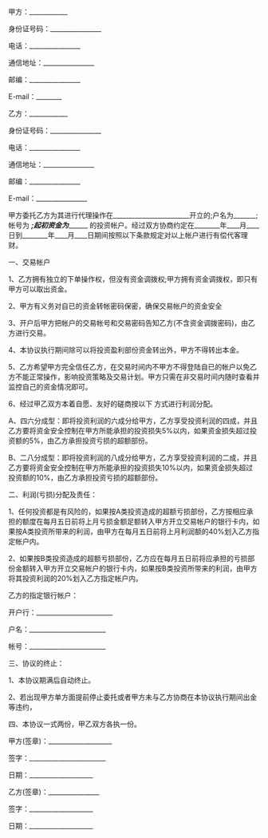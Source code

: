 
 




甲方：____________


身份证号码：________________


电话：________________


通信地址：________________


邮编：________________


E-mail：________


乙方：____________


身份证号码：________________


电话：________________


通信地址：________________


邮编：________________


E-mail：________________


甲方委托乙方为其进行代理操作在________________________开立的;户名为_______;帐号为 _______________;起初资金为_____________________ 的投资帐户。经过双方协商约定在________年____月____日到________年____月____日期间按照以下条款规定对以上帐户进行有偿代客理财。


一、交易帐户


1、乙方拥有独立的下单操作权，但没有资金调拨权;甲方拥有资金调拨权，即只有甲方可以取出资金。


2、甲方有义务对自已的资金转帐密码保密，确保交易帐户的资金安全


3、开户后甲方把帐户的交易帐号和交易密码告知乙方(不含资金调拨密码)，由乙方进行交易。


4、本协议执行期间除可以将投资盈利部份资金转出外，甲方不得转出本金。


5、乙方希望甲方完全信任乙方，在交易时间内不甲方不得登陆自已的帐户以免乙方不能正常操作，影响投资策略及交易计划。甲方只需在非交易时间内随时查看并监控自己的资金情况即可。


6、经过甲乙双方本着自愿、友好的磋商按以下 方式进行利润分配。


A、四六分成型：即将投资利润的六成分给甲方，乙方享受投资利润的四成，并且乙方要将资金安全控制在甲方所能承担的投资损失5%以内，如果资金损失超过投资额的5%，由乙方承担投资亏损的超额部份。


B、二八分成型：即将投资利润的八成分给甲方，乙方享受投资利润的二成，并且乙方要将资金安全控制在甲方所能承担的投资损失10%以内，如果资金损失超过投资额的10%，由乙方承担投资亏损的超额部份。


二、利润(亏损)分配及责任：


1、任何投资都是有风险的，如果按A类投资造成的超额亏损部份，乙方按相应承担的额度在每月五日前将上月亏损金额足额转入甲方开立交易帐户的银行卡内，如果按A类投资所带来的利润，由甲方在每月五日前将上月利润额的40%划入乙方指定帐户内。


2、如果按B类投资造成的超额亏损部份，乙方应在每月五日前将应承担的亏损部份金额转入甲方开立交易帐户的银行卡内，如果按B类投资所带来的利润，由甲方将其投资利润的20%划入乙方指定帐户内。


乙方的指定银行帐户：


开户行：________________________


户名：________________________


帐号：________________________


三、协议的终止：


1、本协议期满后自动终止。


2、若出现甲方单方面提前停止委托或者甲方未与乙方协商在本协议执行期间出金等违约，


四、本协议一式两份，甲乙双方各执一份。


甲方(签章)：____________________


签字：________________________


日期：____________________


乙方(签章)：________________


签字：____________________


日期：____________________
 


 

 
 
 
 
 
  


  
 

  


  


  
 
 
 
 

